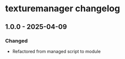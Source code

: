 # texturemanager changelog

## 1.0.0 - 2025-04-09

### Changed

- Refactored from managed script to module